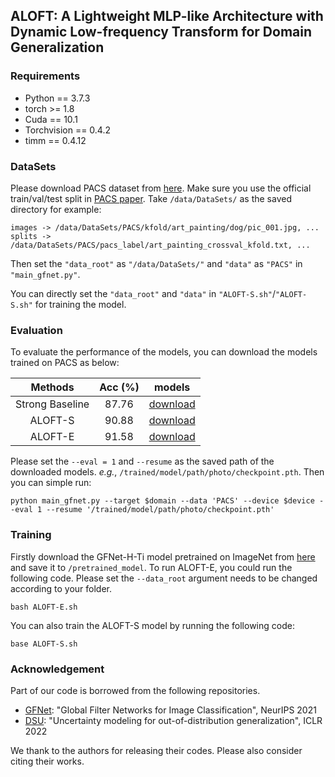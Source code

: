 ## ALOFT: A Lightweight MLP-like Architecture with Dynamic Low-frequency Transform for Domain Generalization

### Requirements

* Python == 3.7.3
* torch >= 1.8
* Cuda == 10.1
* Torchvision == 0.4.2
* timm == 0.4.12

### DataSets
Please download PACS dataset from [here](https://drive.google.com/drive/folders/0B6x7gtvErXgfUU1WcGY5SzdwZVk?resourcekey=0-2fvpQY_QSyJf2uIECzqPuQ).
Make sure you use the official train/val/test split in [PACS paper](https://openaccess.thecvf.com/content_iccv_2017/html/Li_Deeper_Broader_and_ICCV_2017_paper.html).
Take `/data/DataSets/` as the saved directory for example:
```
images -> /data/DataSets/PACS/kfold/art_painting/dog/pic_001.jpg, ...
splits -> /data/DataSets/PACS/pacs_label/art_painting_crossval_kfold.txt, ...
```
Then set the `"data_root"` as `"/data/DataSets/"` and `"data"` as `"PACS"` in  `"main_gfnet.py"`. 

You can directly set the `"data_root"` and `"data"` in `"ALOFT-S.sh"`/`"ALOFT-S.sh"` for training the model.

### Evaluation

To evaluate the performance of the models, you can download the models trained  on PACS as below:

|     Methods     | Acc (%) |                            models                            |
| :-------------: | :-----: | :----------------------------------------------------------: |
| Strong Baseline |  87.76  | [download](https://drive.google.com/drive/folders/1DJfGRSpFPmm1FD-sZRZK3ZObOE_-7Aaq?usp=share_link) |
|     ALOFT-S     |  90.88  | [download](https://drive.google.com/drive/folders/1r2HXwe1O54GfQ9R3H-wL2xyR36YAqcpN?usp=share_link) |
|     ALOFT-E     |  91.58  | [download](https://drive.google.com/drive/folders/1K80RPvOyw25bnAd5EGothqMTBL-YDCdm?usp=share_link) |

Please set the `--eval = 1` and `--resume` as the saved path of the downloaded models.  *e.g.*,  `/trained/model/path/photo/checkpoint.pth`. Then you can simple run:

```
python main_gfnet.py --target $domain --data 'PACS' --device $device --eval 1 --resume '/trained/model/path/photo/checkpoint.pth'
```

### Training

Firstly download the GFNet-H-Ti model pretrained on ImageNet from [here](https://drive.google.com/file/d/1Nrq5sfHD9RklCMl6WkcVrAWI5vSVzwSm/view) and save it to `/pretrained_model`. To run ALOFT-E, you could run the following code. Please set the `--data_root` argument needs to be changed according to your folder. 

```
bash ALOFT-E.sh
```

You can also train the ALOFT-S model by running the following code:

```
base ALOFT-S.sh
```

### Acknowledgement
Part of our code is borrowed from the following repositories.
* [GFNet](https://github.com/raoyongming/GFNet): "Global Filter Networks for Image Classification", NeurIPS 2021
* [DSU](https://github.com/lixiaotong97/DSU): "Uncertainty modeling for out-of-distribution generalization", ICLR 2022

We thank to the authors for releasing their codes. Please also consider citing their works.
